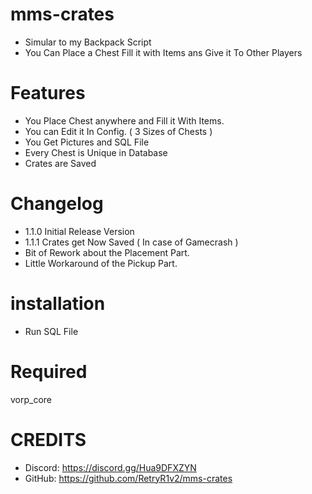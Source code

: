 # mms-crates

- Simular to my Backpack Script
- You Can Place a Chest Fill it with Items ans Give it To Other Players

# Features
 
- You Place Chest anywhere and Fill it With Items.
- You can Edit it In Config. ( 3 Sizes of Chests )
- You Get Pictures and SQL File
- Every Chest is Unique in Database
- Crates are Saved

# Changelog

- 1.1.0 Initial Release Version
- 1.1.1 Crates get Now Saved ( In case of Gamecrash )
- Bit of Rework about the Placement Part.
- Little Workaround of the Pickup Part.

# installation 

- Run SQL File

# Required

vorp_core


# CREDITS
- Discord: https://discord.gg/Hua9DFXZYN
- GitHub: https://github.com/RetryR1v2/mms-crates